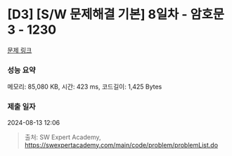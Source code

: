 # [D3] [S/W 문제해결 기본] 8일차 - 암호문3 - 1230 

[문제 링크](https://swexpertacademy.com/main/code/problem/problemDetail.do?contestProbId=AV14zIwqAHwCFAYD) 

### 성능 요약

메모리: 85,080 KB, 시간: 423 ms, 코드길이: 1,425 Bytes

### 제출 일자

2024-08-13 12:06



> 출처: SW Expert Academy, https://swexpertacademy.com/main/code/problem/problemList.do